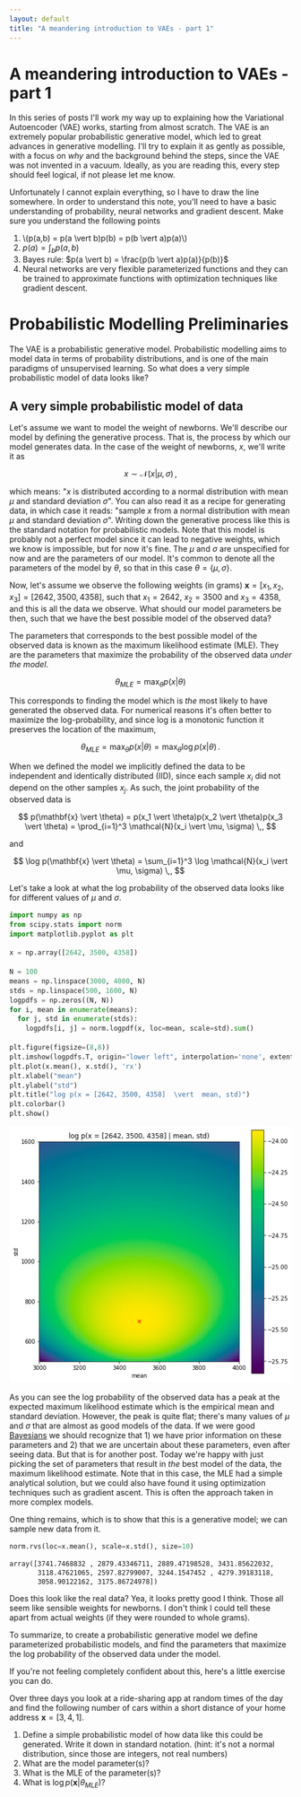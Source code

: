 ```yaml
---
layout: default
title: "A meandering introduction to VAEs - part 1"
---
```


# A meandering introduction to VAEs - part 1

In this series of posts I'll work my way up to explaining how the Variational Autoencoder (VAE) works, starting from almost scratch. The VAE is an extremely popular probabilistic generative model, which led to great advances in generative modelling. I'll try to explain it as gently as possible, with a focus on *why* and the background behind the steps, since the VAE was not invented in a vacuum. Ideally, as you are reading this, every step should feel logical, if not please let me know.

Unfortunately I cannot explain everything, so I have to draw the line somewhere. In order to understand this note, you'll need to have a basic understanding of probability, neural networks and gradient descent. Make sure you understand the following points

1. \\(p(a,b) = p(a \vert b)p(b) = p(b \vert a)p(a)\\)
2. $p(a) = \int_b p(a,b)$
3. Bayes rule: $p(a \vert b) = \frac{p(b \vert a)p(a)}{p(b)}$
4. Neural networks are very flexible parameterized functions and they can be trained to approximate functions with optimization techniques like gradient descent.

# Probabilistic Modelling Preliminaries

The VAE is a probabilistic generative model. Probabilistic modelling aims to model data in terms of probability distributions, and is one of the main paradigms of unsupervised learning. So what does a very simple probabilistic model of data looks like?

## A very simple probabilistic model of data

Let's assume we want to model the weight of newborns. We'll describe our model by defining the generative process. That is, the process by which our model generates data. In the case of the weight of newborns, $x$, we'll write it as

$$x \sim \mathcal{N}(x  \vert  \mu, \sigma) \,, $$

which means: "$x$ is distributed according to a normal distribution with mean $\mu$ and standard deviation $\sigma$". You can also read it as a recipe for generating data, in which case it reads: "sample $x$ from a normal distribution with mean $\mu$ and standard deviation $\sigma$". Writing down the generative process like this is the standard notation for probabilistic models. Note that this model is probably not a perfect model since it can lead to negative weights, which we know is impossible, but for now it's fine. The $\mu$ and $\sigma$ are unspecified for now and are the parameters of our model. It's common to denote all the parameters of the model by $\theta$, so that in this case $\theta = \{\mu, \sigma\}$.

Now, let's assume we observe the following weights (in grams) $\mathbf{x}=[x_1, x_2, x_3]=[2642, 3500, 4358]$, such that $x_1 = 2642$, $x_2=3500$ and $x_3 = 4358$, and this is all the data we observe. What should our model parameters be then, such that we have the best possible model of the observed data?

The parameters that corresponds to the best possible model of the observed data is known as the maximum likelihood estimate (MLE). They are the parameters that maximize the probability of the observed data *under the model*.

$$
\theta_{MLE} = \max_\theta p(x \vert \theta)
$$

This corresponds to finding the model which is *the* most likely to have generated the observed data. For numerical reasons it's often better to maximize the log-probability, and since log is a monotonic function it preserves the location of the maximum,

$$
\theta_{MLE} = \max_\theta p(x \vert \theta) = \max_\theta \log p(x \vert \theta) \,.
$$

When we defined the model we implicitly defined the data to be independent and identically distributed (IID), since each sample $x_i$ did not depend on the other samples $x_j$. As such, the joint probability of the observed data is

$$
p(\mathbf{x} \vert \theta) = p(x_1 \vert \theta)p(x_2 \vert \theta)p(x_3 \vert \theta) = \prod_{i=1}^3 \mathcal{N}(x_i  \vert  \mu, \sigma) \,,
$$

and 

$$
\log p(\mathbf{x} \vert \theta) = \sum_{i=1}^3 \log \mathcal{N}(x_i  \vert  \mu, \sigma) \,,
$$

Let's take a look at what the log probability of the observed data looks like for different values of $\mu$ and $\sigma$.

```python
import numpy as np
from scipy.stats import norm
import matplotlib.pyplot as plt

x = np.array([2642, 3500, 4358])

N = 100
means = np.linspace(3000, 4000, N)
stds = np.linspace(500, 1600, N)
logpdfs = np.zeros((N, N))
for i, mean in enumerate(means):
  for j, std in enumerate(stds):
    logpdfs[i, j] = norm.logpdf(x, loc=mean, scale=std).sum()

plt.figure(figsize=(8,8))
plt.imshow(logpdfs.T, origin="lower left", interpolation='none', extent=[means.min(), means.max(), stds.min(), stds.max()])
plt.plot(x.mean(), x.std(), 'rx')
plt.xlabel("mean")
plt.ylabel("std")
plt.title("log p(x = [2642, 3500, 4358]  \vert  mean, std)")
plt.colorbar()
plt.show()
```

![baby-likelihood.png](/assets/baby-likelihood.png)

As you can see the log probability of the observed data has a peak at the expected maximum likelihood estimate which is the empirical mean and standard deviation. However, the peak is quite flat; there's many values of $\mu$ and $\sigma$ that are almost as good models of the data. If we were good [Bayesians](https://en.wikipedia.org/wiki/Bayesian_statistics) we should recognize that 1) we have prior information on these parameters and 2) that we are uncertain about these parameters, even after seeing data. But that is for another post. Today we're happy with just picking the set of parameters that result in *the* best model of the data, the maximum likelihood estimate. Note that in this case, the MLE had a simple analytical solution, but we could also have found it using optimization techniques such as gradient ascent. This is often the approach taken in more complex models.

One thing remains, which is to show that this is a generative model; we can sample new data from it.
```python
norm.rvs(loc=x.mean(), scale=x.std(), size=10)
```

```
array([3741.7468832 , 2879.43346711, 2889.47198528, 3431.85622032,
       3118.47621065, 2597.82799007, 3244.1547452 , 4279.39183118,
       3058.90122162, 3175.86724978])
```

Does this look like the real data? Yea, it looks pretty good I think. Those all seem like sensible weights for newborns. I don't think I could tell these apart from actual weights (if they were rounded to whole grams).

To summarize, to create a probabilistic generative model we define parameterized probabilistic models, and find the parameters that maximize the log probability of the observed data under the model. 

If you're not feeling completely confident about this, here's a little exercise you can do. 

Over three days you look at a ride-sharing app at random times of the day and find the following number of cars within a short distance of your home address $\mathbf{x} = [3, 4, 1]$.

1. Define a simple probabilistic model of how data like this could be generated. Write it down in standard notation. (hint: it's not a normal distribution, since those are integers, not real numbers)
2. What are the model parameter(s)?
3. What is the MLE of the parameter(s)? 
4. What is $\log p(\mathbf{x} \vert \theta_{MLE})$?